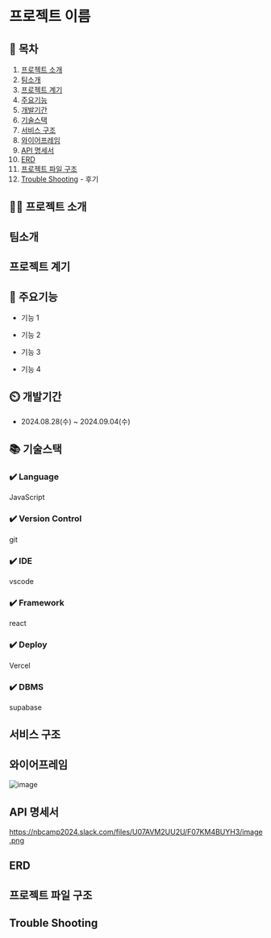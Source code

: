 # 프로젝트 이름

## 📖 목차
1. [프로젝트 소개](#프로젝트-소개)
2. [팀소개](#팀소개)
3. [프로젝트 계기](#프로젝트-계기)
4. [주요기능](#주요기능)
5. [개발기간](#개발기간)
6. [기술스택](#기술스택)
7. [서비스 구조](#서비스-구조)
8. [와이어프레임](#와이어프레임)
9. [API 명세서](#API-명세서)
10. [ERD](#ERD)
11. [프로젝트 파일 구조](#프로젝트-파일-구조) 
12. [Trouble Shooting](#trouble-shooting) - 후기 
    
## 👨‍🏫 프로젝트 소개


## 팀소개


## 프로젝트 계기


## 💜 주요기능

- 기능 1

- 기능 2

- 기능 3

- 기능 4


## ⏲️ 개발기간
- 2024.08.28(수) ~ 2024.09.04(수)

## 📚️ 기술스택

### ✔️ Language
JavaScript

### ✔️ Version Control
git

### ✔️ IDE
vscode

### ✔️ Framework
react

### ✔️ Deploy
Vercel

### ✔️  DBMS
supabase

## 서비스 구조



## 와이어프레임
![image](https://github.com/user-attachments/assets/2f11ab68-bb56-4bcd-9a07-80d18cdccd5f)


## API 명세서
https://nbcamp2024.slack.com/files/U07AVM2UU2U/F07KM4BUYH3/image.png

## ERD


## 프로젝트 파일 구조




## Trouble Shooting
